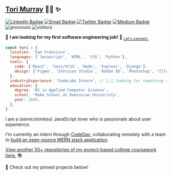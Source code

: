 ## [Tori Murray](https://tori.dev) :woman_technologist: :sparkles:
[![LinkedIn Badge](https://img.shields.io/badge/-/in/t0ri-0077b5?style=flat-square&logo=Linkedin&logoColor=white&link=https://www.linkedin.com/in/t0ri)](https://www.linkedin.com/in/t0ri)
[![Email Badge](https://img.shields.io/badge/-Email%20Me-ca362e?style=flat-square&logo=Gmail&logoColor=white&link=mailto:victoriarosemurray@gmail.com)](mailto:victoriarosemurray@gmail.com)
[![Twitter Badge](https://img.shields.io/badge/-@toridotdev-1DA1F2?style=flat-square&logo=Twitter&logoColor=white&link=https://www.twitter.com/toridotdev)](https://www.twitter.com/toridotdev)
[![Medium Badge](https://img.shields.io/badge/-@t0ri-000?style=flat-square&logo=Medium&logoColor=white&link=https://www.medium.com/@t0ri)](https://www.medium.com/@t0ri)
![pronouns](https://img.shields.io/badge/pronouns-she%2Fher-%239abafa?style=flat-square)
![visitors](https://visitor-badge.glitch.me/badge?page_id=t0ri.t0ri)

🌟 **I am looking for my first software engineering job!** 🌟
<sub>[Let's connect.](https://www.linkedin.com/in/t0ri)</sub>

``` javascript
const tori = {
  location: 'San Francisco',
  languages: ['Javascript', 'HTML', 'CSS', 'Python'],
  tools: {
    code: ['React', 'Sass/SCSS', 'Node', 'Express', 'Django'],
    design: ['Figma', 'InVision Studio', 'Adobe XD', 'Photoshop', 'Illustrator'],
  },
  industryExperience: 'CodeLabs Intern', // 👀 💼 looking for something new!
  education: {
    degree: 'BS in Applied Computer Science',
    school: 'Make School at Dominican University',
    year: 2020,
  },
}
```

I am a (semicolonless) JavaScript lover who is passionate about user experience.

I'm currently an intern through [CodeDay](https://labs.codeday.org/), collaborating remotely with a team to [build an open-source MERN stack application](https://github.com/codelab-internship-word-tracking-team/word-tracking-app).

[View another 50+ repositories of my project-based college coursework here.](https://github.com/t0ri-make-school-coursework) 📚

📌 Check out my pinned projects below!
